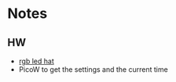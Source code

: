 # Notes

## HW
   * [rgb led hat][rgbLedHat]
   * PicoW to get the settings and the current time



[rgbLedHat]: https://www.pi-shop.ch/rgb-full-color-led-matrix-panel-for-raspberry-pi-pico

